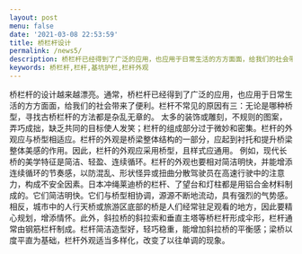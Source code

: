 ```yaml
---
layout: post
menu: false
date: '2021-03-08 22:53:59'
title: 桥栏杆设计
permalink: /news5/
description: 桥栏杆已经得到了广泛的应用，也应用于日常生活的方方面面，给我们的社会带来了便利。
keywords: 桥栏杆,栏杆,基坑护栏,栏杆外观
---
```

桥栏杆的设计越来越漂亮。通常，桥栏杆已经得到了广泛的应用，也应用于日常生活的方方面面，给我们的社会带来了便利。栏杆不常见的原因有三：无论是哪种桥型，寻找古桥栏杆的方法都是杂乱无章的。
太多的装饰或雕刻，不规则的图案，弄巧成拙，缺乏共同的目标使人发笑；栏杆的组成部分过于微妙和密集。栏杆的外观应与桥型相适应。栏杆的外观是桥梁整体结构的一部分，应起到衬托和提升桥梁整体美感的作用。因此，栏杆的外观应采用桥型，且样式应通用。
例如，现代长桥的美学特征是简洁、轻盈、连续循环。栏杆的外观也要相对简洁明快，并能增添连续循环的节奏感，以防混乱、形状怪异或扭曲分散驾驶员在高速行驶中的注意力，构成不安全因素。日本冲绳莱迪桥的栏杆、了望台和灯柱都是用铝合金材料制成的。它们简洁明快。它们与桥型相协调，源源不断地流动，具有强烈的气势感。
相反，城市中的人行天桥或旅游区底部的桥是人们经常驻足观看的地方，因此要精心规划，增添情怀。此外，斜拉桥的斜拉索和垂直主塔等桥栏杆形成伞形，栏杆通常由钢筋栏杆制成。栏杆简洁造型好，轻巧稳重，能增加斜拉桥的平衡感；梁桥以度平直为基础，栏杆外观适当多样化，改变了以往单调的现象。